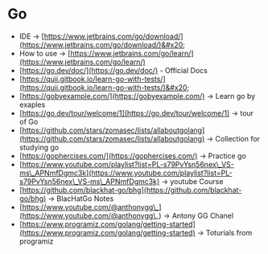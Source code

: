 # Go

* IDE -> [https://www.jetbrains.com/go/download/](https://www.jetbrains.com/go/download/)&#x20;
* How to use -> [https://www.jetbrains.com/go/learn/](https://www.jetbrains.com/go/learn/)
* [https://go.dev/doc/](https://go.dev/doc/) - Official Docs
* [https://quii.gitbook.io/learn-go-with-tests/](https://quii.gitbook.io/learn-go-with-tests/)&#x20;
* [https://gobyexample.com/](https://gobyexample.com/) -> Learn go by exaples
* [https://go.dev/tour/welcome/1](https://go.dev/tour/welcome/1) -> tour of Go
* [https://github.com/stars/zomasec/lists/allaboutgolang](https://github.com/stars/zomasec/lists/allaboutgolang) -> Collection for studying go
* [https://gophercises.com/](https://gophercises.com/) -> Practice go&#x20;
* [https://www.youtube.com/playlist?list=PL-s79PvYsn56nex\_VS-ms\_APNmfDgmc3k](https://www.youtube.com/playlist?list=PL-s79PvYsn56nex\_VS-ms\_APNmfDgmc3k) -> youtube Course&#x20;
* [https://github.com/blackhat-go/bhg](https://github.com/blackhat-go/bhg) -> BlacHatGo Notes
* [https://www.youtube.com/@anthonygg\_](https://www.youtube.com/@anthonygg\_) -> Antony GG Chanel
* [https://www.programiz.com/golang/getting-started](https://www.programiz.com/golang/getting-started) -> Toturials from programiz&#x20;

